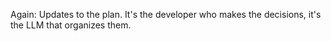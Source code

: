 Again: Updates to the plan. It's the developer who makes the decisions, it's the LLM that organizes them.